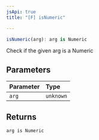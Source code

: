 ```yaml
---
jsApi: true
title: "[F] isNumeric"

---
```

```ts
isNumeric(arg): arg is Numeric
```

Check if the given arg is a Numeric

## Parameters

| Parameter | Type |
| :------ | :------ |
| `arg` | `unknown` |

## Returns

`arg is Numeric`
